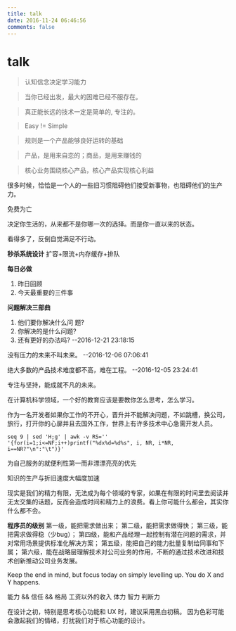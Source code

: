 ```yaml
---
title: talk
date: 2016-11-24 06:46:56
comments: false
---
```



# talk

> 认知信念决定学习能力

> 当你已经出发，最大的困难已经不服存在。 

> 真正能长远的技术一定是简单的, 专注的。

> Easy != Simple

> 规则是一个产品能够良好运转的基础

> 产品，是用来自恋的；商品，是用来赚钱的

> 核心业务围绕核心产品，核心产品实现核心利益

很多时候，恰恰是一个人的一些旧习惯阻碍他们接受新事物，也阻碍他们的生产力。

免费为亡

决定你生活的，从来都不是你哪一次的选择。而是你一直以来的状态。

看得多了，反倒自觉满足不行动。

**秒杀系统设计**
扩容+限流+内存缓存+排队

**每日必做**
1. 昨日回顾
2. 今天最重要的三件事

**问题解决三部曲**
1. 他们要你解决什么问 题?
2. 你解决的是什么问题?
3. 还有更好的办法吗? 
--2016-12-21 23:18:15

没有压力的未来不叫未来。
--2016-12-06 07:06:41

绝大多数的产品技术难度都不高，难在工程。
--2016-12-05 23:24:41

专注与坚持，能成就不凡的未来。

在计算机科学领域，一个好的教育应该是要教你怎么思考，怎么学习。

作为一名开发者如果你工作的不开心，晋升并不能解决问题，不如跳槽，换公司，旅行，打开你的心扉并且去国外工作，世界上有许多技术中心急需开发人员。

```shell
seq 9 | sed 'H;g' | awk -v RS='' '{for(i=1;i<=NF;i++)printf("%dx%d=%d%s", i, NR, i*NR, i==NR?"\n":"\t")}'
```

为自己服务的就便利性第一而非漂漂亮亮的优先

知识的生产与折旧速度大幅度加速

现实是我们的精力有限，无法成为每个领域的专家，如果在有限的时间里去阅读并无太交集的话题，反而会造成时间和精力上的浪费。看上你可能什么都会，其实你什么都不会。

**程序员的级别**
第一级，能把需求做出来；
第二级，能把需求做得快；
第三级，能把需求做得稳（少bug）；
第四级，能和产品经理一起控制有潜在问题的需求，并对常用场景提供标准化解决方案；
第五级，能把自己的能力批量复制给同事和下属；
第六级，能在战略层理解技术对公司业务的作用，不断的通过技术改进和技术创新推动公司业务发展。


Keep the end in mind, but focus today on simply levelling up.
You do X and Y happens.

能力 && 信任 && 格局
工资以外的收入
体力 智力 判断力

在设计之初，特别是思考核心功能和 UX 时，建议采用黑白初稿。
因为色彩可能会激起我们的情绪，打扰我们对于核心功能的设计。

